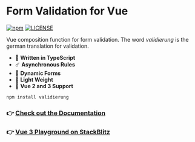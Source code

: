 # Form Validation for Vue

[![npm](https://badgen.net/npm/v/validierung)](https://www.npmjs.com/package/validierung)
[![LICENSE](https://badgen.net/github/license/micromatch/micromatch?color=green)](https://github.com/JensDll/validierung/blob/main/LICENSE)

Vue composition function for form validation. The word *validierung* is the german translation for validation.

- 🌌 **Written in TypeScript**
- ☄️ **Asynchronous Rules**
- 🌊 **Dynamic Forms**
- 🍂 **Light Weight**
- 🌳 **Vue 2 and 3 Support**

```bash
npm install validierung
```

### 👉 [Check out the Documentation](https://github.com/JensDll/validierung/wiki/Documentation)

### 👉 [Vue 3 Playground on StackBlitz](https://stackblitz.com/github//JensDll/validierung/tree/main/playground/vue3?file=src%2Fviews%2FSignupForm.vue)
